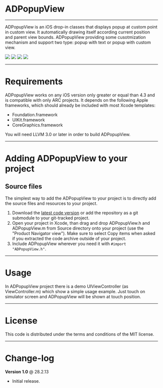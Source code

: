 ADPopupView
=============
-------------

ADPopupView is an iOS drop-in classes that displays popup at custom point in custom view. It automatically drawing itself according current position and parent view bounds. ADPopupView providing some cusotmization mechanism and support two type: popup with text or popup with custom view.

[![](https://dl.dropbox.com/u/25847340/ADPopupView/screenshot1-thumb.png)](https://dl.dropbox.com/u/25847340/ADPopupView/screenshot1.png)
[![](https://dl.dropbox.com/u/25847340/ADPopupView/screenshot2-thumb.png)](https://dl.dropbox.com/u/25847340/ADPopupView/screenshot2.png)
[![](https://dl.dropbox.com/u/25847340/ADPopupView/screenshot3-thumb.png)](https://dl.dropbox.com/u/25847340/ADPopupView/screenshot3.png)
[![](https://dl.dropbox.com/u/25847340/ADPopupView/screenshot4-thumb.png)](https://dl.dropbox.com/u/25847340/ADPopupView/screenshot4.png)

------------
Requirements
============

ADPopupView works on any iOS version only greater or equal than 4.3 and is compatible with only ARC projects. It depends on the following Apple frameworks, which should already be included with most Xcode templates:

* Foundation.framework
* UIKit.framework
* CoreGraphics.framework

You will need LLVM 3.0 or later in order to build ADPopupView.

------------------------------------
Adding ADPopupView to your project
====================================

Source files
------------

The simplest way to add the ADPopupView to your project is to directly add the source files and resources to your project.

1. Download the [latest code version](https://github.com/Antondomashnev/ADPopupView/downloads) or add the repository as a git submodule to your git-tracked project. 
2. Open your project in Xcode, than drag and drop ADPopupView.h and ADPopupView.m from Source directory onto your project (use the "Product Navigator view"). Make sure to select Copy items when asked if you extracted the code archive outside of your project. 
3. Include ADPopupView wherever you need it with `#import "ADPopupView.h"`.

-----
Usage
=====

In ADPopupView project there is a demo UIViewController (as ViewController.m) which show a simple usage example. Just touch on simulator screen and ADPopupView will be shown at touch position.

-------
License
=======

This code is distributed under the terms and conditions of the MIT license. 

----------
Change-log
==========

**Version 1.0** @ 28.2.13

- Initial release.


